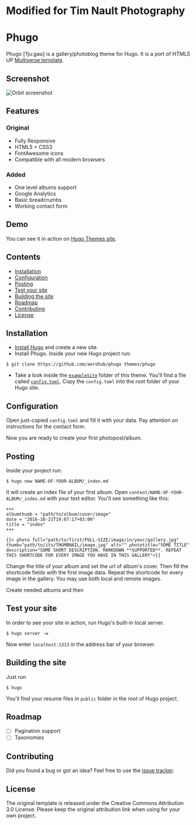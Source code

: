 # Modified for Tim Nault Photography
# Phugo

Phugo [ˈfjuːgəʊ] is a gallery/photoblog theme for Hugo. It is a port of HTML5 UP [Multiverse template](https://html5up.net/multiverse).

## Screenshot

![Orbit screenshot](https://raw.githubusercontent.com/aerohub/phugo/master/images/screenshot.png)

## Features

### Original

- Fully Responsive
- HTML5 + CSS3
- FontAwesome icons
- Compatible with all modern browsers

### Added

- One level albums support
- Google Analytics
- Basic breadcrumbs
- Working contact form

## Demo

You can see it in action on [Hugo Themes site](http://themes.gohugo.io/theme/phugo/).

## Contents

- [Installation](#installation)
- [Configuration](#configuration)
- [Posting](#posting)
- [Test your site](#test-your-site)
- [Building the site](#building-the-site)
- [Roadmap](#roadmap)
- [Contributing](#contributing)
- [License](#license)


## Installation

- [Install Hugo](//gohugo.io/overview/installing/) and create a new site.
- Install Phugo. Inside your new Hugo project run:

```
$ git clone https://github.com/aerohub/phugo themes/phugo
```

- Take a look inside the [`exampleSite`](//github.com/aerohub/phugo/tree/master/exampleSite) folder of this theme. You'll find a file called [`config.toml`](//github.com/aerohub/phugo/blob/master/exampleSite/config.toml). Copy the `config.toml` into the root folder of your Hugo site.

## Configuration

Open just-copied `config.toml` and fill it with your data. Pay attention on instructions for the contact form.

Now you are ready to create your first photopost/album.

## Posting

Inside your project run:

```
$ hugo new NAME-OF-YOUR-ALBUM/_index.md
```
It will create an index file of your first album. Open `content/NAME-OF-YOUR-ALBUM/_index.md` with your text editor. You'll see something like this:

```
+++
albumthumb = "path/to/album/cover/image"
date = "2016-10-21T19:07:17+03:00"
title = "index"
+++

{{< photo full="path/to/first/FULL-SIZE/image/in/your/gallery.jpg" thumb="path/to/its/THUMBNAIL/image.jpg" alt="" phototitle="SOME TITLE" description="SOME SHORT DESCRIPTION. MARKDOWN **SUPPORTED**. REPEAT THIS SHORTCODE FOR EVERY IMAGE YOU HAVE IN THIS GALLERY">}}

```
Change the title of your album and set the url of album's cover. Then fill the shortcode fields with the first image data. Repeat the shortcode for every image in the gallery. You may use both local and remote images.

Create needed albums and then 

## Test your site

In order to see your site in action, run Hugo's built-in local server. 

    $ hugo server -w

Now enter `localhost:1313` in the address bar of your browser.

## Building the site

Just run

	$ hugo

You'll find your resume files in `public` folder in the root of Hugo project.

## Roadmap

- [ ] Pagination support
- [ ] Taxonomies

## Contributing

Did you found a bug or got an idea? Feel free to use the [issue tracker](//github.com/aerohub/hugo-orbit-theme/issues).

## License

The original template is released under the Creative Commons Attribution 3.0 License. Please keep the original attribution link when using for your own project.
